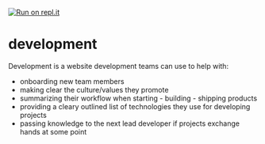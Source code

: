 [![Run on repl.it](https://repl.it/badge/github/sojohnnysaid/development)](https://repl.it/github/https://github.com/sojohnnysaid/development?lang=html&ref=button)
# development
Development is a website development teams can use to help with:
- onboarding new team members
- making clear the culture/values they promote
- summarizing their workflow when starting - building - shipping products
- providing a cleary outlined list of technologies they use for developing projects
- passing knowledge to the next lead developer if projects exchange hands at some point